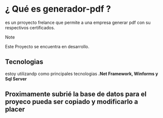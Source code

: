 #  ¿ Qué es generador-pdf ?
es un prroyecto frelance que permite a una empresa generar pdf con su respectivos certificados.
>[!Note]
>Este Proyecto se encuentra en desarrollo.
## Tecnologias

  estoy utilizandp como principales tecnologias **.Net Framework, Winforms y Sql Server**

## Proximamente subrié la base de datos para el proyeco pueda ser copiado y modificarlo a placer
